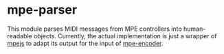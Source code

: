 # mpe-parser
This module parses MIDI messages from MPE controllers into human-readable objects. 
Currently, the actual implementation is just a wrapper of [mpejs](https://github.com/WeAreROLI/mpejs) to adapt its output for the input of [mpe-encoder](https://github.com/szk2s/mpe-encoder).
